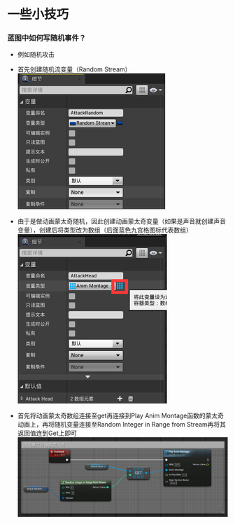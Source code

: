 # 一些小技巧
### 蓝图中如何写随机事件？
* 例如随机攻击
* 首先创建随机流变量（Random Stream）
![](./img/00.1.png)

* 由于是做动画蒙太奇随机，因此创建动画蒙太奇变量（如果是声音就创建声音变量），创建后将类型改为数组（后面蓝色九宫格图标代表数组）
![](./img/00.2.png)

* 首先将动画蒙太奇数组连接至get再连接到Play Anim Montage函数的蒙太奇动画上，再将随机变量连接至Random Integer in Range from Stream再将其返回值连到Get上即可
![](./img/00.3.png) 
